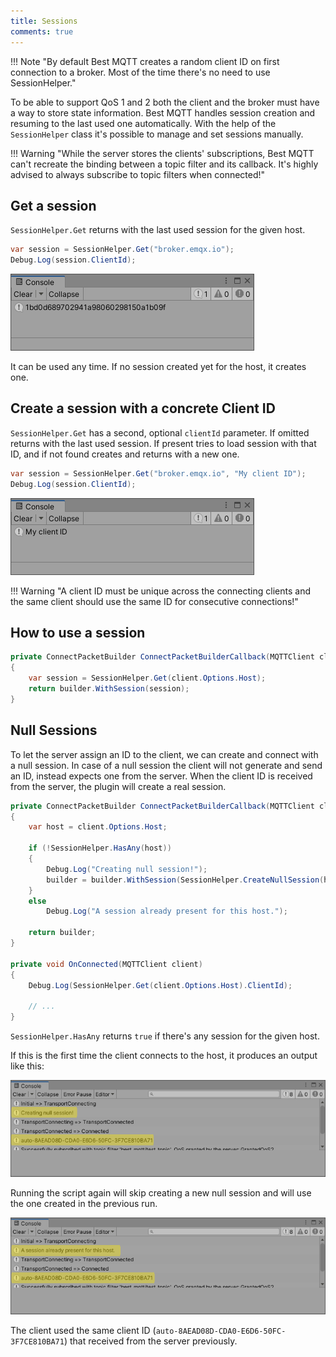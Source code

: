 ```yaml
---
title: Sessions
comments: true
---
```


!!! Note "By default Best MQTT creates a random client ID on first connection to a broker. Most of the time there's no need to use SessionHelper."

To be able to support QoS 1 and 2 both the client and the broker must have a way to store state information. 
Best MQTT handles session creation and resuming to the last used one automatically. 
With the help of the `SessionHelper` class it's possible to manage and set sessions manually.

!!! Warning "While the server stores the clients' subscriptions, Best MQTT can't recreate the binding between a topic filter and its callback. It's highly advised to always subscribe to topic filters when connected!"

## Get a session

`SessionHelper.Get` returns with the last used session for the given host.

```cs
var session = SessionHelper.Get("broker.emqx.io");
Debug.Log(session.ClientId);
```

![Session Client Id](media/session_client_id.png)

It can be used any time. If no session created yet for the host, it creates one.

## Create a session with a concrete Client ID

`SessionHelper.Get` has a second, optional `clientId` parameter. 
If omitted returns with the last used session. 
If present tries to load session with that ID, and if not found creates and returns with a new one.

```cs
var session = SessionHelper.Get("broker.emqx.io", "My client ID");
Debug.Log(session.ClientId);
```

![Session Custom Client Id](media/session_custom_client_id.png)

!!! Warning "A client ID must be unique across the connecting clients and the same client should use the same ID for consecutive connections!"

## How to use a session

```cs
private ConnectPacketBuilder ConnectPacketBuilderCallback(MQTTClient client, ConnectPacketBuilder builder)
{
    var session = SessionHelper.Get(client.Options.Host);
    return builder.WithSession(session);
}
```

## Null Sessions

To let the server assign an ID to the client, we can create and connect with a null session. 
In case of a null session the client will not generate and send an ID, instead expects one from the server. 
When the client ID is received from the server, the plugin will create a real session.

```cs
private ConnectPacketBuilder ConnectPacketBuilderCallback(MQTTClient client, ConnectPacketBuilder builder)
{
    var host = client.Options.Host;

    if (!SessionHelper.HasAny(host))
    {
        Debug.Log("Creating null session!");
        builder = builder.WithSession(SessionHelper.CreateNullSession(host));
    }
    else
        Debug.Log("A session already present for this host.");

    return builder;
}

private void OnConnected(MQTTClient client)
{
    Debug.Log(SessionHelper.Get(client.Options.Host).ClientId);

    // ...
}
```

`SessionHelper.HasAny` returns `true` if there's any session for the given host.

If this is the first time the client connects to the host, it produces an output like this:

![Null Session Highlightedd](media/null_session_highlighted.png)

Running the script again will skip creating a new null session and will use the one created in the previous run.

![Null Session Next Run Highlighted](media/null_session_next_run_highlighted.png)

The client used the same client ID (`auto-8AEAD08D-CDA0-E6D6-50FC-3F7CE810BA71`) that received from the server previously.